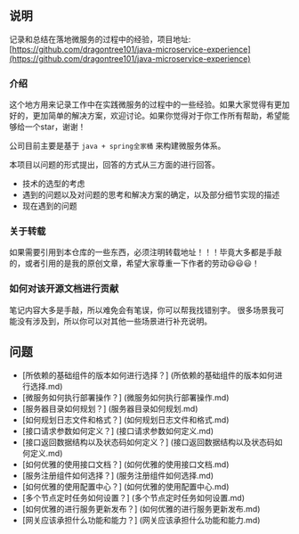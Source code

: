 ## 说明
记录和总结在落地微服务的过程中的经验，项目地址: [https://github.com/dragontree101/java-microservice-experience](https://github.com/dragontree101/java-microservice-experience)

### 介绍
这个地方用来记录工作中在实践微服务的过程中的一些经验。如果大家觉得有更加好的，更加简单的解决方案，欢迎讨论。如果你觉得对于你工作所有帮助，希望能够给一个star，谢谢！

公司目前主要是基于 `java + spring全家桶` 来构建微服务体系。

本项目以问题的形式提出，回答的方式从三方面的进行回答。

 - 技术的选型的考虑
 - 遇到的问题以及对问题的思考和解决方案的确定，以及部分细节实现的描述
 - 现在遇到的问题


### 关于转载
如果需要引用到本仓库的一些东西，必须注明转载地址！！！毕竟大多都是手敲的，或者引用的是我的原创文章，希望大家尊重一下作者的劳动😃😃😃！

### 如何对该开源文档进行贡献
笔记内容大多是手敲，所以难免会有笔误，你可以帮我找错别字。
很多场景我可能没有涉及到，所以你可以对其他一些场景进行补充说明。



## 问题
 - [所依赖的基础组件的版本如何进行选择？] (所依赖的基础组件的版本如何进行选择.md)
 - [微服务如何执行部署操作？] (微服务如何执行部署操作.md)
 - [服务器目录如何规划？] (服务器目录如何规划.md)
 - [如何规划日志文件和格式？] (如何规划日志文件和格式.md)
 - [接口请求参数如何定义？] (接口请求参数如何定义.md)
 - [接口返回数据结构以及状态码如何定义？] (接口返回数据结构以及状态码如何定义.md)
 - [如何优雅的使用接口文档？] (如何优雅的使用接口文档.md)
 - [服务注册组件如何选择？] (服务注册组件如何选择.md)
 - [如何优雅的使用配置中心？] (如何优雅的使用配置中心.md)
 - [多个节点定时任务如何设置？] (多个节点定时任务如何设置.md)
 - [如何优雅的进行服务更新发布？] (如何优雅的进行服务更新发布.md)
 - [网关应该承担什么功能和能力？] (网关应该承担什么功能和能力.md)


 